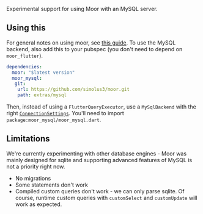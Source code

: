 Experimental support for using Moor with an MySQL server.

## Using this
For general notes on using moor, see [this guide](https://moor.simonbinder.eu/getting-started/).
To use the MySQL backend, also add this to your pubspec (you don't need to depend on
`moor_flutter`).
```yaml
dependencies:
  moor: "$latest version"
  moor_mysql:
   git:
    url: https://github.com/simolus3/moor.git
    path: extras/mysql 
```

Then, instead of using a `FlutterQueryExecutor`, use a `MySqlBackend` with the
right [`ConnectionSettings`](https://pub.dev/documentation/sqljocky5/latest/connection_settings/ConnectionSettings-class.html).
You'll need to import `package:moor_mysql/moor_mysql.dart`.

## Limitations
We're currently experimenting with other database engines - Moor was mainly designed for
sqlite and supporting advanced features of MySQL is not a priority right now.
- No migrations
- Some statements don't work
- Compiled custom queries don't work - we can only parse sqlite. Of course, runtime custom
queries with `customSelect` and `customUpdate` will work as expected.